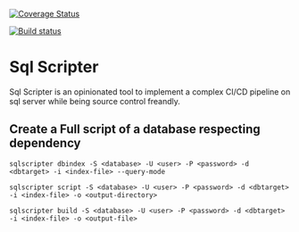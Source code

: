 
[![Coverage Status](https://coveralls.io/repos/github/aseduto/sqlscript/badge.svg?branch=master)](https://coveralls.io/github/aseduto/sqlscript?branch=master)

[![Build status](https://ci.appveyor.com/api/projects/status/6qbt7d22pwut27t6?svg=true)](https://ci.appveyor.com/project/aseduto/sqlscript)



# Sql Scripter

Sql Scripter is an opinionated tool to implement a complex CI/CD pipeline on sql server while being source control freandly.

## Create a Full script of a database respecting dependency

```
sqlscripter dbindex -S <database> -U <user> -P <password> -d <dbtarget> -i <index-file> --query-mode
```

```
sqlscripter script -S <database> -U <user> -P <password> -d <dbtarget> -i <index-file> -o <output-directory>
```

```
sqlscripter build -S <database> -U <user> -P <password> -d <dbtarget> -i <index-file> -o <output-file>
```



